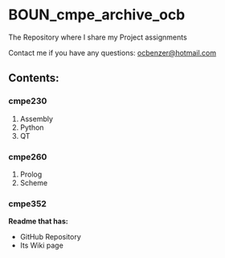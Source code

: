 # BOUN_cmpe_archive_ocb
The Repository where I share my Project assignments

Contact me if you have any questions: ocbenzer@hotmail.com

## Contents:
### cmpe230
1. Assembly
2. Python
3. QT

### cmpe260
1. Prolog
2. Scheme

### cmpe352
**Readme that has:**
- GitHub Repository
- Its Wiki page
